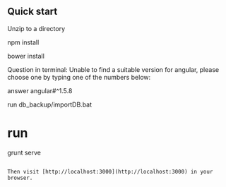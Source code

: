 ## Quick start

Unzip to a directory

npm install

bower install

Question in terminal:
Unable to find a suitable version for angular, please choose one by typing one of the numbers below: 

answer angular#^1.5.8 

run db_backup/importDB.bat

# run
grunt serve

```

Then visit [http://localhost:3000](http://localhost:3000) in your browser. 
